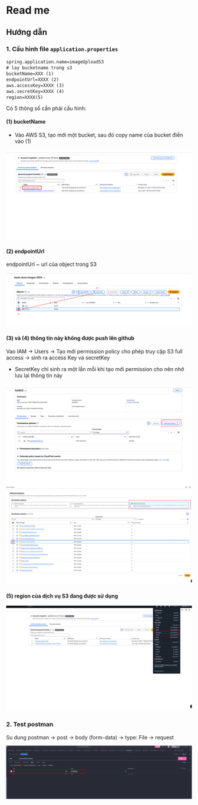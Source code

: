 # Read me

## Hướng dẫn 

### 1. Cấu hình file `application.properties`

```commandline
spring.application.name=imageUploadS3
# lay bucketname trong s3
bucketName=XXX (1)
endpointUrl=XXXX (2)
aws.accessKey=XXXX (3)
aws.secretKey=XXXX (4)
region=XXXX(5)
```

Có 5 thông số cần phải cấu hình:

#### (1) bucketName 

- Vào AWS S3, tạo mới một bucket, sau đó copy name của bucket điền vào (1)

![screenshot](img/1.png)

#### (2) endpointUrl

endpointUrl ~ url của object trong S3

![2.png](img/2.png)


#### (3) và (4) thông tin này không được push lên github

Vao IAM -> Users -> Tạo mới permission policy cho phép truy cập S3 full access -> sinh ra access Key va secretKey

- SecretKey chỉ sinh ra một lần mỗi khi tạo mới permission cho nên nhớ lưu lại thông tin này

![3.png](img/3.png)
![4.png](img/4.png)


#### (5) region của dịch vụ S3 đang được sử dụng

![5.png](img%2F5.png)


### 2. Test postman

Su dung postman -> post -> body (form-data) -> type: File -> request

![6.png](img/6.png)